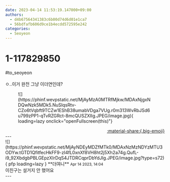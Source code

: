 ```yaml
---
date: 2023-04-14 11:53:19.147000+09:00
authors:
  - d4b67564341383c6b00d74d6d01e1ca7
  - 56bdfafb606d9ce1b4ecdd572595e242
categories:
  - Seoyeon
---
```


# 1-117829850

<div class="post-container" markdown="1">
<div class="content-container md-sidebar__scrollwrap" markdown="1">

\#to_seoyeon <br><br>ㅇ..이거 완전 그냥 이더연인데?
<figure markdown="1">
![](https://phinf.wevpstatic.net/MjAyMzA0MTRfMjkw/MDAxNjgxNDQwNzk5MDk5.NuSIqsRtv-CZo6tVqbft9TCZw1EShB38umabVDga7VUg.r0m313WvRbJSd6u799zPP1-qTvRZGRct-8mcQUSZXIIg.JPEG/image.jpg){ loading=lazy onclick="openFullscreen(this)"}
</figure>


</div>
</div>

<div style="text-align: right;" markdown="1">
<a href="https://weverse.io/fromis9/fanpost/1-117829850" style="text-align: right;">:material-share:{.big-emoji}</a>
</div>
---

<div class="comments-container md-sidebar__scrollwrap" markdown="1">
<div class="comment" markdown="1">
<div class='id-container' markdown="1">
![](https://phinf.wevpstatic.net/MjAyNDEyMDZfMTk0/MDAxNzMzNDYzMTU3ODYw.tGTD1QfitfecHkFF9-zI4fL0xnXf8VH8ht2j5Xh2a74g.QufL-i9_92XbdgbPBLGEpzXIrDqS4JTDRCqprDbYdJIg.JPEG/image.jpg?type=s72){ pfp loading=lazy }
**<span class="artist">더여니</span>** <small>Apr 14 2023, 14:04</small><br>
</div>
<div class='comment-body' markdown="1">
이친구는 설거지 안 했어요
</div>
</div>
</div>
---
